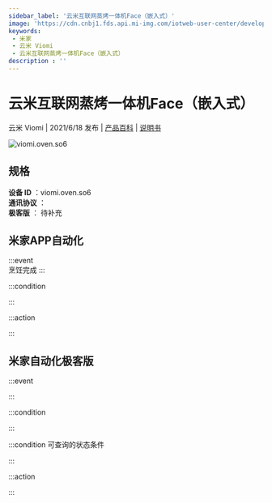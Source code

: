 ```yaml
---
sidebar_label: '云米互联网蒸烤一体机Face（嵌入式）'
image: 'https://cdn.cnbj1.fds.api.mi-img.com/iotweb-user-center/developer_1679048995989jjenqUbb.png?GalaxyAccessKeyId=AKVGLQWBOVIRQ3XLEW&Expires=9223372036854775807&Signature=2ZwW3pJXmSIEJklJ/Xu5cNjDz6U='
keywords: 
 - 米家
 - 云米 Viomi
 - 云米互联网蒸烤一体机Face（嵌入式）
description : ''
---
```

# 云米互联网蒸烤一体机Face（嵌入式）

云米 Viomi | 2021/6/18 发布 | [产品百科](https://home.mi.com/webapp/content/baike/product/index.html?model=viomi.oven.so6/) | [说明书](https://home.mi.com/views/introduction.html?model=viomi.oven.so6&region=cn)

![viomi.oven.so6](https://cdn.cnbj1.fds.api.mi-img.com/iotweb-user-center/developer_1679048995989jjenqUbb.png?GalaxyAccessKeyId=AKVGLQWBOVIRQ3XLEW&Expires=9223372036854775807&Signature=2ZwW3pJXmSIEJklJ/Xu5cNjDz6U=)

## 规格  
> 
**设备 ID** ：viomi.oven.so6  
**通讯协议** ：  
**极客版**  ： 待补充 


## 米家APP自动化  

:::event  
烹饪完成
:::

:::condition  

:::

:::action   

:::

## 米家自动化极客版  

:::event  

:::

:::condition  

:::

:::condition 可查询的状态条件  

:::

:::action  

:::

        
